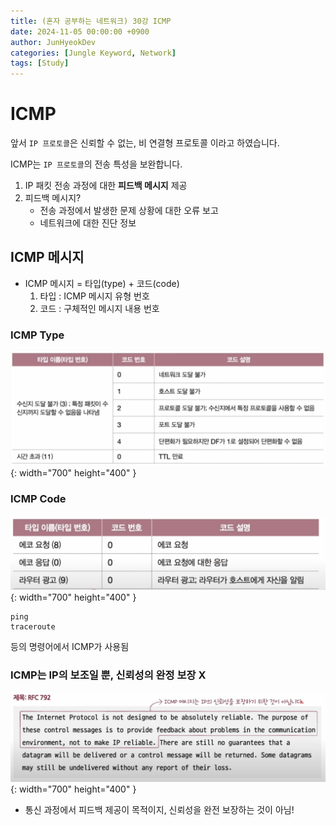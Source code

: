 ```yaml
---
title: (혼자 공부하는 네트워크) 30강 ICMP
date: 2024-11-05 00:00:00 +0900
author: JunHyeokDev
categories: [Jungle Keyword, Network]
tags: [Study]
---
```


# ICMP

앞서 `IP 프로토콜`은 신뢰할 수 없는, 비 연결형 프로토콜 이라고 하였습니다.

ICMP는 `IP 프로토콜`의 전송 특성을 보완합니다.

1. IP 패킷 전송 과정에 대한 **피드백 메시지** 제공
2. 피드백 메시지?
    - 전송 과정에서 발생한 문제 상황에 대한 오류 보고
    - 네트워크에 대한 진단 정보 

## ICMP 메시지

- ICMP 메시지 = 타입(type) + 코드(code)
    1. 타입 : ICMP 메시지 유형 번호
    2. 코드 : 구체적인 메시지 내용 번호

### ICMP Type
![Desktop View](/assets/Network/ICMP.png
){: width="700" height="400" }

### ICMP Code
![Desktop View](/assets/Network/ICMP_code.png
){: width="700" height="400" }

```
ping
traceroute
```

등의 명령어에서 ICMP가 사용됨

### ICMP는 IP의 보조일 뿐, 신뢰성의 완정 보장 X

![Desktop View](/assets/Network/ICMP_not_reliable.png
){: width="700" height="400" }

- 통신 과정에서 피드백 제공이 목적이지, 신뢰성을 완전 보장하는 것이 아님!
